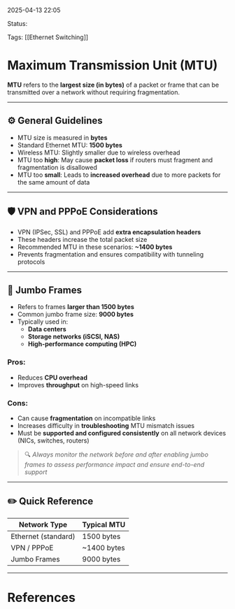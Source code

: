 2025-04-13 22:05

Status:

Tags: [[Ethernet Switching]]

# Maximum Transmission Unit (MTU)

**MTU** refers to the **largest size (in bytes)** of a packet or frame that can be transmitted over a network without requiring fragmentation.

---

## ⚙️ General Guidelines

- MTU size is measured in **bytes**
- Standard Ethernet MTU: **1500 bytes**
- Wireless MTU: Slightly smaller due to wireless overhead
- MTU too **high**: May cause **packet loss** if routers must fragment and fragmentation is disallowed
- MTU too **small**: Leads to **increased overhead** due to more packets for the same amount of data

---

## 🛡️ VPN and PPPoE Considerations

- VPN (IPSec, SSL) and PPPoE add **extra encapsulation headers**
- These headers increase the total packet size
- Recommended MTU in these scenarios: **~1400 bytes**
- Prevents fragmentation and ensures compatibility with tunneling protocols

---

## 🧱 Jumbo Frames

- Refers to frames **larger than 1500 bytes**
- Common jumbo frame size: **9000 bytes**
- Typically used in:
  - **Data centers**
  - **Storage networks (iSCSI, NAS)**
  - **High-performance computing (HPC)**

### Pros:
- Reduces **CPU overhead**
- Improves **throughput** on high-speed links

### Cons:
- Can cause **fragmentation** on incompatible links
- Increases difficulty in **troubleshooting** MTU mismatch issues
- Must be **supported and configured consistently** on all network devices (NICs, switches, routers)

> 🔍 *Always monitor the network before and after enabling jumbo frames to assess performance impact and ensure end-to-end support*

---

## ✏️ Quick Reference

| Network Type     | Typical MTU     |
|------------------|-----------------|
| Ethernet (standard) | 1500 bytes     |
| VPN / PPPoE      | ~1400 bytes      |
| Jumbo Frames     | 9000 bytes       |

---

# References
